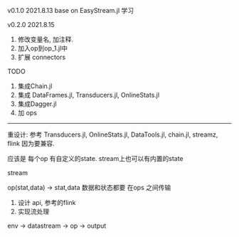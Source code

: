 v0.1.0   2021.8.13
base on EasyStream.jl 
学习

v0.2.0 2021.8.15
1. 修改变量名, 加注释. 
2. 加入op到op_1.jl中
3. 扩展 connectors



TODO

1. 集成Chain.jl
2. 集成 DataFrames.jl, Transducers.jl, OnlineStats.jl 
3. 集成Dagger.jl
4. 加 ops


-------------------------------------------------------------------------
重设计:
参考 Transducers.jl, OnlineStats.jl, DataTools.jl, chain.jl, streamz, flink 因为要兼容. 

应该是 每个op 有自定义的state. stream上也可以有内置的state 

stream

op(stat,data) -> stat,data
数据和状态都要 在ops 之间传输 




1. 设计 api, 参考的flink 
2. 实现流处理

env -> datastream -> op -> output



